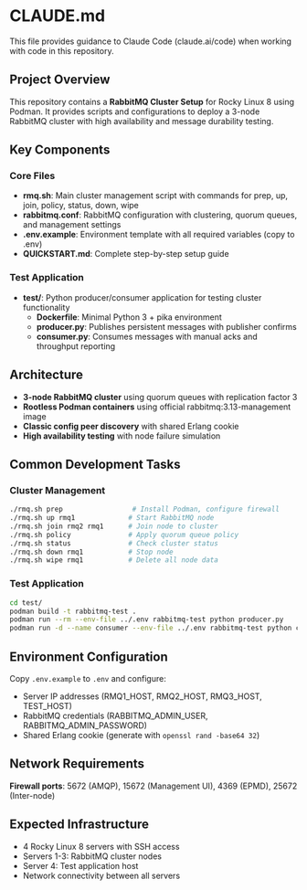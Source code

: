 # CLAUDE.md

This file provides guidance to Claude Code (claude.ai/code) when working with code in this repository.

## Project Overview

This repository contains a **RabbitMQ Cluster Setup** for Rocky Linux 8 using Podman. It provides scripts and configurations to deploy a 3-node RabbitMQ cluster with high availability and message durability testing.

## Key Components

### Core Files
- **rmq.sh**: Main cluster management script with commands for prep, up, join, policy, status, down, wipe
- **rabbitmq.conf**: RabbitMQ configuration with clustering, quorum queues, and management settings
- **.env.example**: Environment template with all required variables (copy to .env)
- **QUICKSTART.md**: Complete step-by-step setup guide

### Test Application
- **test/**: Python producer/consumer application for testing cluster functionality
  - **Dockerfile**: Minimal Python 3 + pika environment
  - **producer.py**: Publishes persistent messages with publisher confirms
  - **consumer.py**: Consumes messages with manual acks and throughput reporting

## Architecture

- **3-node RabbitMQ cluster** using quorum queues with replication factor 3
- **Rootless Podman containers** using official rabbitmq:3.13-management image
- **Classic config peer discovery** with shared Erlang cookie
- **High availability testing** with node failure simulation

## Common Development Tasks

### Cluster Management
```bash
./rmq.sh prep                 # Install Podman, configure firewall
./rmq.sh up rmq1             # Start RabbitMQ node
./rmq.sh join rmq2 rmq1      # Join node to cluster
./rmq.sh policy              # Apply quorum queue policy
./rmq.sh status              # Check cluster status
./rmq.sh down rmq1           # Stop node
./rmq.sh wipe rmq1           # Delete all node data
```

### Test Application
```bash
cd test/
podman build -t rabbitmq-test .
podman run --rm --env-file ../.env rabbitmq-test python producer.py
podman run -d --name consumer --env-file ../.env rabbitmq-test python consumer.py
```

## Environment Configuration

Copy `.env.example` to `.env` and configure:
- Server IP addresses (RMQ1_HOST, RMQ2_HOST, RMQ3_HOST, TEST_HOST)
- RabbitMQ credentials (RABBITMQ_ADMIN_USER, RABBITMQ_ADMIN_PASSWORD)
- Shared Erlang cookie (generate with `openssl rand -base64 32`)

## Network Requirements

**Firewall ports**: 5672 (AMQP), 15672 (Management UI), 4369 (EPMD), 25672 (Inter-node)

## Expected Infrastructure

- 4 Rocky Linux 8 servers with SSH access
- Servers 1-3: RabbitMQ cluster nodes
- Server 4: Test application host
- Network connectivity between all servers